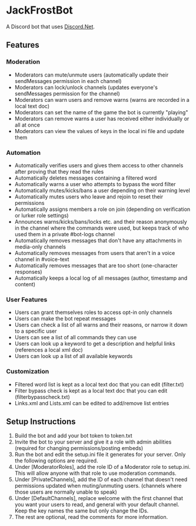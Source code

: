 # JackFrostBot
A Discord bot that uses [Discord.Net](https://github.com/RogueException/Discord.Net).
## Features
### Moderation
- Moderators can mute/unmute users (automatically update their sendMessages permission in each channel)
- Moderators can lock/unlock channels (updates everyone's sendMessages permission for the channel)
- Moderators can warn users and remove warns (warns are recorded in a local text doc)
- Moderators can set the name of the game the bot is currently "playing"
- Moderators can remove warns a user has received either individually or all at once
- Moderators can view the values of keys in the local ini file and update them
### Automation
- Automatically verifies users and gives them access to other channels after proving that they read the rules
- Automatically deletes messages containing a filtered word 
- Automatically warns a user who attempts to bypass the word filter
- Automatically mutes/kicks/bans a user depending on their warning level
- Automatically mutes users who leave and rejoin to reset their permissions
- Automatically assigns members a role on join (depending on verification or lurker role settings)
- Announces warns/kicks/bans/locks etc. and their reason anonymously in the channel where the commands were used,
  but keeps track of who used them in a private #bot-logs channel
- Automatically removes messages that don't have any attachments in media-only channels
- Automatically removes messages from users that aren't in a voice channel in #voice-text
- Automatically removes messages that are too short (one-character responses)
- Automatically keeps a local log of all messages (author, timestamp and content)
### User Features
- Users can grant themselves roles to access opt-in only channels
- Users can make the bot repeat messages
- Users can check a list of all warns and their reasons, or narrow it down to a specific user
- Users can see a list of all commands they can use
- Users can look up a keyword to get a description and helpful links (references a local xml doc)
- Users can look up a list of all available keywords
### Customization
 - Filtered word list is kept as a local text doc that you can edit (filter.txt)
 - Filter bypass check is kept as a local text doc that you can edit (filterbypasscheck.txt)
 - Links.xml and Lists.xml can be edited to add/remove list entries
## Setup Instructions
 1. Build the bot and add your bot token to token.txt
 2. Invite the bot to your server and give it a role with admin abilities (required for changing permissions/posting embeds)
 3. Run the bot and edit the setup.ini file it generates for your server. Only the following options are required.
 4. Under [ModeratorRoles], add the role ID of a Moderator role to setup.ini. This will allow anyone with that role to use moderation commands.
 5. Under [PrivateChannels], add the ID of each channel that doesn't need permissions updated when muting/unmuting users. (channels where those users are normally unable to speak)
 6. Under [DefaultChannels], replace welcome with the first channel that you want your users to read, and general with your default channel. Keep the key names the same but only change the IDs.
 7. The rest are optional, read the comments for more information. 